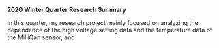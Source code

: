 **2020 Winter Quarter Research Summary**

In this quarter, my research project mainly focused on analyzing the dependence of the high voltage setting data and the temperature data of the MilliQan sensor, and
